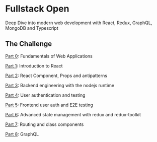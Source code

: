 # Fullstack Open

Deep Dive into modern web development with React, Redux, GraphQL, MongoDB and Typescript

## The Challenge

[Part 0](./0x00-part_zero/): Fundamentals of Web Applications

[Part 1](./0x01-part_one/): Introduction to React

[Part 2](./0x02-part_two/): React Component, Props and antipatterns

[Part 3](./0x03-backend_node/): Backend engineering with the nodejs runtime

[Part 4](./0x04-authentication_testing/): User authentication and testing

[Part 5](./0x05-frontend_react/): Frontend user auth and E2E testing

[Part 6](0x06-redux_flux/): Advanced state management with redux and redux-toolkit

[Part 7](0x07-routing_advanced): Routing and class components

[Part 8](0x08-graphql): GraphQL
